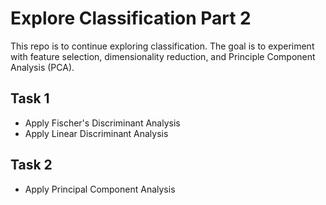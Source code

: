 # Explore Classification Part 2
This repo is to continue exploring classification. The goal is to experiment with feature selection, dimensionality reduction, and Principle Component Analysis (PCA).

## Task 1
- Apply Fischer's Discriminant Analysis
- Apply Linear Discriminant Analysis

## Task 2
- Apply Principal Component Analysis
